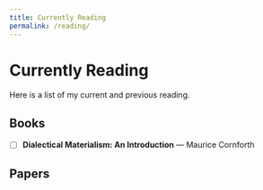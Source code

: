 ```yaml
---
title: Currently Reading
permalink: /reading/
---
```


# Currently Reading

Here is a list of my current and previous reading. 

## Books

- [ ] **Dialectical Materialism: An Introduction** — Maurice Cornforth 

## Papers

